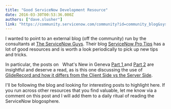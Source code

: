 ```yaml
---
title: "Good ServiceNow Development Resource"
date: 2016-03-30T00:53:36.000Z
authors: ["dave.slusher"]
link: "https://community.servicenow.com/community?id=community_blog&sys_id=b40e6a2ddbd0dbc01dcaf3231f961930"
---
```

<p>I wanted to point to an external blog (off the community) run by the consultants at <a title="w.servicenowprotips.com/contact-us/" href="http://www.servicenowprotips.com/contact-us/">The ServiceNow Guys</a>. Their blog <a title="w.servicenowprotips.com/" href="http://www.servicenowprotips.com/">ServiceNow Pro Tips</a> has a lot of good resources and is worth a look periodically to pick up new tips and tricks.</p><p></p><p>In particular, the posts on   What's New in Geneva <a title="w.servicenowprotips.com/blog/2016/1/7/servicenow-geneva-pro-tips-whats-new-in-geneva" href="http://www.servicenowprotips.com/blog/2016/1/7/servicenow-geneva-pro-tips-whats-new-in-geneva">Part 1 </a>and <a title="w.servicenowprotips.com/blog/2016/3/11/servicenow-geneva-ui" href="http://www.servicenowprotips.com/blog/2016/3/11/servicenow-geneva-ui">Part 2</a> are insightful and deserve a read, as is this one discussing the use of <a title="w.servicenowprotips.com/blog/2016/2/6/gliderecord-client-side-vs-server-side" href="http://www.servicenowprotips.com/blog/2016/2/6/gliderecord-client-side-vs-server-side">GlideRecord and how it differs from the Client Side vs the Server Side</a>.</p><p></p><p>I'll be following the blog and looking for interesting posts to highlight here. If you run across other resources that you find valuable, let me know via a comment on this post and I will add them to a daily ritual of reading the ServiceNow blogosphere. </p>
